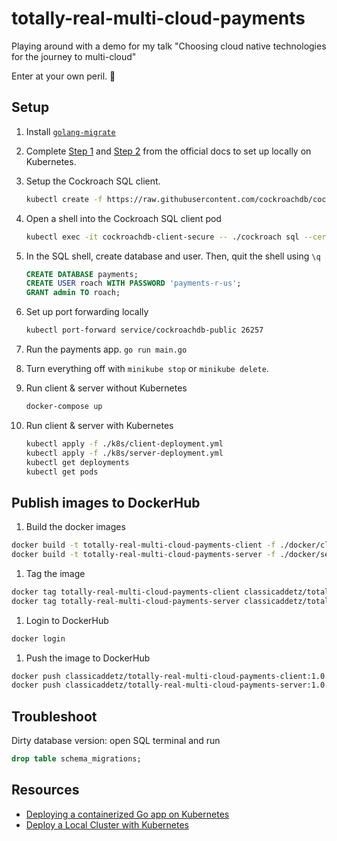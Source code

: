# totally-real-multi-cloud-payments
Playing around with a demo for my talk "Choosing cloud native technologies for the journey to multi-cloud"

Enter at your own peril. 🙈

## Setup
1. Install [`golang-migrate`](https://github.com/golang-migrate/migrate/tree/master/cmd/migrate)
1. Complete [Step 1](https://www.cockroachlabs.com/docs/v21.2/orchestrate-a-local-cluster-with-kubernetes.html#step-1-start-kubernetes) and [Step 2](https://www.cockroachlabs.com/docs/v21.2/orchestrate-a-local-cluster-with-kubernetes.html#step-2-start-cockroachdb) from the official docs to set up locally on Kubernetes.

1. Setup the Cockroach SQL client.
    ```bash
    kubectl create -f https://raw.githubusercontent.com/cockroachdb/cockroach-operator/master/examples/client-secure-operator.yaml
    ```

1. Open a shell into the Cockroach SQL client pod 
    ```bash
    kubectl exec -it cockroachdb-client-secure -- ./cockroach sql --certs-dir=/cockroach/cockroach-certs --host=cockroachdb-public
    ```

1. In the SQL shell, create database and user. Then, quit the shell using `\q`
    ```sql
    CREATE DATABASE payments;
    CREATE USER roach WITH PASSWORD 'payments-r-us';
    GRANT admin TO roach;
    ```

1. Set up port forwarding locally 
    ```bash
    kubectl port-forward service/cockroachdb-public 26257
    ```
1. Run the payments app. `go run main.go`

1. Turn everything off with `minikube stop` or `minikube delete`.

1. Run client & server without Kubernetes
    ```bash 
    docker-compose up
    ```

1. Run client & server with Kubernetes
    ```bash
    kubectl apply -f ./k8s/client-deployment.yml
    kubectl apply -f ./k8s/server-deployment.yml
    kubectl get deployments
    kubectl get pods
    ```
## Publish images to DockerHub

1. Build the docker images
```bash
docker build -t totally-real-multi-cloud-payments-client -f ./docker/client/Dockerfile .
docker build -t totally-real-multi-cloud-payments-server -f ./docker/server/Dockerfile .
```
1. Tag the image
```bash
docker tag totally-real-multi-cloud-payments-client classicaddetz/totally-real-multi-cloud-payments-client:1.0.0
docker tag totally-real-multi-cloud-payments-server classicaddetz/totally-real-multi-cloud-payments-server:1.0.0
```

1. Login to DockerHub
```bash 
docker login
```
1. Push the image to DockerHub
```bash
docker push classicaddetz/totally-real-multi-cloud-payments-client:1.0.0
docker push classicaddetz/totally-real-multi-cloud-payments-server:1.0.0
```

## Troubleshoot 
Dirty database version: open SQL terminal and run 
```sql
drop table schema_migrations;
```

## Resources
- [Deploying a containerized Go app on Kubernetes](https://www.callicoder.com/deploy-containerized-go-app-kubernetes/)
- [Deploy a Local Cluster with Kubernetes](https://www.cockroachlabs.com/docs/stable/orchestrate-a-local-cluster-with-kubernetes.html)

